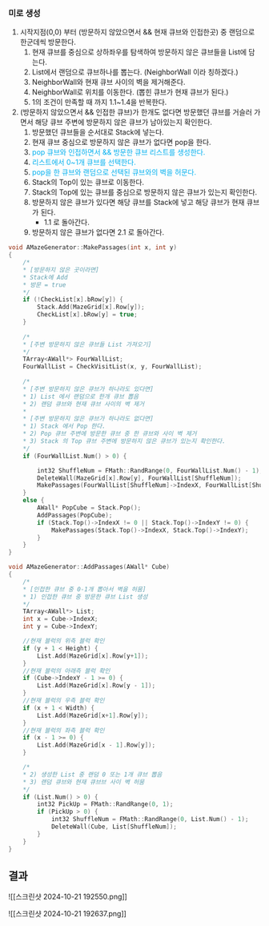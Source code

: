 
<br>

### 미로 생성
1. 시작지점(0,0) 부터 (방문하지 않았으면서 && 현재 큐브와 인접한곳) 중 랜덤으로 한군데씩 방문한다.
	1. 현재 큐브를 중심으로 상하좌우를 탐색하여 방문하지 않은 큐브들을 List에 담는다.
	2. List에서 랜덤으로 큐브하나를 뽑는다. (NeighborWall 이라 칭하겠다.)
	3. NeighborWall와 현재 큐브 사이의 벽을 제거해준다.
	4. NeighborWall로 위치를 이동한다. (뽑힌 큐브가 현재 큐브가 된다.)
	5. 1의 조건이 만족할 때 까지 1.1~1.4을 반복한다.
2. (방문하지 않았으면서 && 인접한 큐브)가 한개도 없다면 방문했던 큐브를 거슬러 가면서 해당 큐브 주변에 방문하지 않은 큐브가 남아있는지 확인한다.
	1. 방문했던 큐브들을 순서대로 Stack에 넣는다.
	2. 현재 큐브 중심으로 방문하지 않은 큐브가 없다면 pop을 한다.
	3. <span style="color:rgb(0, 176, 240)">pop 큐브와 인접하면서 && 방문한 큐브 리스트를 생성한다.</span>
	4. <span style="color:rgb(0, 176, 240)">리스트에서 0~1개 큐브를 선택한다.</span>
	5. <span style="color:rgb(0, 176, 240)"> pop을 한 큐브와 랜덤으로 선택된 큐브와의 벽을 허문다.</span>
	7. Stack의 Top이 있는 큐브로 이동한다.
	8. Stack의 Top에 있는 큐브를 중심으로 방문하지 않은 큐브가 있는지 확인한다.
	9. 방문하지 않은 큐브가 있다면 해당 큐브를 Stack에 넣고 해당 큐브가 현재 큐브가 된다. 
		- 1.1 로 돌아간다.
	10. 방문하지 않은 큐브가 없다면 2.1 로 돌아간다.
	
``` cpp unwrap:false title:MazeGenerator.cpp_MakePassages() hl:26,37
void AMazeGenerator::MakePassages(int x, int y)
{
    /*
    * [방문하지 않은 곳이라면] 
    * Stack에 Add   
    * 방문 = true
    */
    if (!CheckList[x].bRow[y]) {  
        Stack.Add(MazeGrid[x].Row[y]);  
        CheckList[x].bRow[y] = true;
    }
    
    /*
    * [주변 방문하지 않은 큐브들 List 가져오기] 
    */
    TArray<AWall*> FourWallList;
    FourWallList = CheckVisitList(x, y, FourWallList); 
    
    /*
    * [주변 방문하지 않은 큐브가 하나라도 있다면]
    * 1) List 에서 랜덤으로 한개 큐브 뽑음
    * 2) 랜덤 큐브와 현재 큐브 사이의 벽 제거
    * 
    * [주변 방문하지 않은 큐브가 하나라도 없다면]
    * 1) Stack 에서 Pop 한다.
    * 2) Pop 큐브 주변에 방문한 큐브 중 한 큐브와 사이 벽 제거
    * 3) Stack 의 Top 큐브 주변에 방문하지 않은 큐브가 있는지 확인한다.
    */
    if (FourWallList.Num() > 0) {

        int32 ShuffleNum = FMath::RandRange(0, FourWallList.Num() - 1);
        DeleteWall(MazeGrid[x].Row[y], FourWallList[ShuffleNum]);
        MakePassages(FourWallList[ShuffleNum]->IndexX, FourWallList[ShuffleNum]->IndexY);
    }
    else {
        AWall* PopCube = Stack.Pop();
        AddPassages(PopCube);
        if (Stack.Top()->IndexX != 0 || Stack.Top()->IndexY != 0) {
            MakePassages(Stack.Top()->IndexX, Stack.Top()->IndexY);
        }
    }
}
```

``` cpp unwrap:false title:MazeGenerator.cpp_AddPassagest()
void AMazeGenerator::AddPassages(AWall* Cube)
{
    /*
    * [인접한 큐브 중 0-1개 뽑아서 벽을 허뭄] 
    * 1) 인접한 큐브 중 방문한 큐브 List 생성
    */
    TArray<AWall*> List;
    int x = Cube->IndexX;
    int y = Cube->IndexY;

    //현재 블럭의 위측 블럭 확인
    if (y + 1 < Height) {
        List.Add(MazeGrid[x].Row[y+1]);
    }
    //현재 블럭의 아래측 블럭 확인
    if (Cube->IndexY - 1 >= 0) {
        List.Add(MazeGrid[x].Row[y - 1]);
    }
    //현재 블럭의 우측 블럭 확인
    if (x + 1 < Width) {
        List.Add(MazeGrid[x+1].Row[y]);
    }
    //현재 블럭의 좌측 블럭 확인
    if (x - 1 >= 0) {
        List.Add(MazeGrid[x - 1].Row[y]);
    }

	/*
    * 2) 생성한 List 중 랜덤 0 또는 1개 큐브 뽑음
    * 3) 랜덤 큐브와 현재 큐브브 사이 벽 허뭄
    */
    if (List.Num() > 0) {
        int32 PickUp = FMath::RandRange(0, 1);
        if (PickUp > 0) {
            int32 ShuffleNum = FMath::RandRange(0, List.Num() - 1);
            DeleteWall(Cube, List[ShuffleNum]);
        }
    }
}
```

## 결과
![[스크린샷 2024-10-21 192550.png]]

![[스크린샷 2024-10-21 192637.png]]